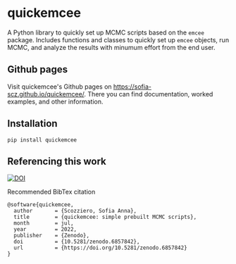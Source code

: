 # quickemcee
A Python library to quickly set up MCMC scripts based on the `emcee` package. Includes functions and classes to quickly set up `emcee` objects, run MCMC, and analyze the results with minumum effort from the end user. 

## Github pages

Visit quickemcee's Github pages on https://sofia-scz.github.io/quickemcee/. There you can find documentation, worked examples, and other information. 

## Installation

```
pip install quickemcee
```

## Referencing this work

[![DOI](https://zenodo.org/badge/DOI/10.5281/zenodo.6857842.svg)](https://doi.org/10.5281/zenodo.6857842)

Recommended BibTex citation

```
@software{quickemcee,
  author       = {Scozziero, Sofia Anna},
  title        = {quickemcee: simple prebuilt MCMC scripts},
  month        = jul,
  year         = 2022,
  publisher    = {Zenodo},
  doi          = {10.5281/zenodo.6857842},
  url          = {https://doi.org/10.5281/zenodo.6857842}
}
```
